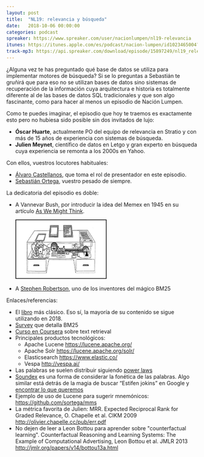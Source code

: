 ```yaml
---
layout: post
title:  "NL19: relevancia y búsqueda"
date:   2018-10-06 00:00:00
categories: podcast
spreaker: https://www.spreaker.com/user/nacionlumpen/nl19-relevancia
itunes: https://itunes.apple.com/es/podcast/nacion-lumpen/id1023465004?l=en&mt=2
track-mp3: https://api.spreaker.com/download/episode/15897249/nl19_relevant.mp3
---
```


¿Alguna vez te has preguntado qué base de datos se utiliza para implementar
motores de búsqueda? Si se lo preguntas a Sebastián te gruñirá que para eso no
se utilizan bases de datos sino sistemas de recuperación de la información
cuya arquitectura e historia es totalmente diferente al de las bases de datos
SQL tradicionales y que son algo fascinante, como para hacer al menos un
episodio de Nación Lumpen.

Como te puedes imaginar, el episodio que hoy te traemos es exactamente esto
pero no hubiesa sido posible sin dos invitados de lujo:

 - **Óscar Huarte**, actualmente PO del equipo de relevancia en Stratio y con más
     de 15 años de experiencia con sistemas de búsqueda.
 - **Julien Meynet**, científico de datos en Letgo y gran experto en búsqueda cuya
     experiencia se remonta a los 2000s en Yahoo.

Con ellos, vuestros locutores habituales:

 - [Álvaro Castellanos](https://github.com/alvarocaste), que toma el rol de
     presentador en este episodio.
 - [Sebastián Ortega](https://twitter.com/_sortega), vuestro pesado de
   siempre.

La dedicatoria del episodio es doble:

 - A Vannevar Bush, por introducir la idea del Memex en 1945 en su artículo [As We Might Think](https://www.theatlantic.com/magazine/archive/1945/07/as-we-may-think/303881/).

   <img src="/img/memex.jpg" style="width: 50%"/>

 - A [Stephen Robertson](http://www.staff.city.ac.uk/~sb317/), uno de los
   inventores del mágico BM25

Enlaces/referencias:

 - El [libro](https://nlp.stanford.edu/IR-book/information-retrieval-book.html)
   más clásico. Eso sí, la mayoría de su contenido se sigue utilizando en 2018.
 - [Survey](http://www.staff.city.ac.uk/~sb317/papers/foundations_bm25_review.pdf) que detalla BM25
 - [Curso en Coursera](https://www.coursera.org/learn/text-retrieval) sobre
     text retrieval
 - Principales productos tecnológicos:
    - Apache Lucene https://lucene.apache.org/
    - Apache Solr https://lucene.apache.org/solr/
    - Elasticsearch https://www.elastic.co/
    - Vespa http://vespa.ai/
 - Las palabras se suelen distribuir siguiendo [power laws](https://en.wikipedia.org/wiki/Power_law)
 - [Soundex](https://en.wikipedia.org/wiki/Soundex) es una forma de considerar
   la fonética de las palabras. Algo similar está detrás de la magia de buscar
   “Estifen jokins” en Google y [encontrar lo que queremos](https://www.google.com/search?hl=es&q=estifen+jokins&oq=estifen+jokins)
 - Ejemplo de uso de Lucene para sugerir mnemónicos: https://github.com/sortega/mms
 - La métrica favorita de Julien: MRR.
     Expected Reciprocal Rank for Graded Relevance, O. Chapelle et al. CIKM 2009
     http://olivier.chapelle.cc/pub/err.pdf
 - No dejen de leer a Leon Bottou para aprender sobre "counterfactual
     learning". Counterfactual Reasoning and Learning Systems: The Example of
     Computational Advertising,  Leon Bottou et al.  JMLR 2013
     http://jmlr.org/papers/v14/bottou13a.html
